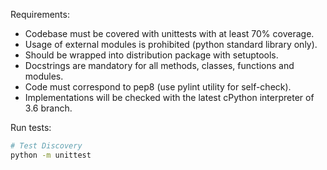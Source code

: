 Requirements:
- Codebase must be covered with unittests with at least 70% coverage.
- Usage of external modules is prohibited (python standard library only).
- Should be wrapped into distribution package with setuptools.
- Docstrings are mandatory for all methods, classes, functions and modules.
- Code must correspond to pep8 (use pylint utility for self-check).
- Implementations will be checked with the latest cPython
interpreter of 3.6 branch.

Run tests:

```bash
# Test Discovery
python -m unittest
```

